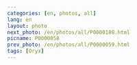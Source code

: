 ```yaml
---
categories: [en, photos, all]
lang: en
layout: photo
next_photo: /en/photos/all/P0000188.html
picname: P0000058
prev_photo: /en/photos/all/P0000059.html
tags: [Oryx]
---
```

